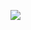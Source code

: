 <a href="https://buttoned-reindeer-145.notion.site/The-Web-Dev-BootCamp-2022-db228c106c4843c392ee8a08bb329512"><img src="https://img.shields.io/badge/Notion-white?style=flat-square&logo=Notion&logoColor=black"/></a>
